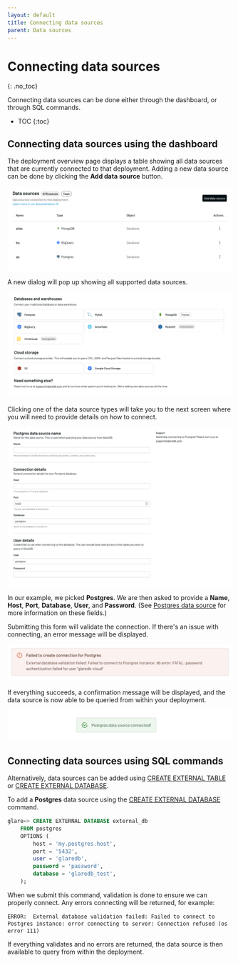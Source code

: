 ```yaml
---
layout: default
title: Connecting data sources
parent: Data sources
---
```


# Connecting data sources
{: .no_toc}

Connecting data sources can be done either through the dashboard, or through SQL
commands.

- TOC 
{:toc}

## Connecting data sources using the dashboard

The deployment overview page displays a table showing all data sources that are
currently connected to that deployment. Adding a new data source can be done by
clicking the **Add data source** button.

![Data sources table]

A new dialog will pop up showing all supported data sources.

![Data sources dialog]

Clicking one of the data source types will take you to the next screen where you
will need to provide details on how to connect.

![Postgres dialog]

In our example, we picked **Postgres**. We are then asked to provide a **Name**,
**Host**, **Port**, **Database**, **User**, and **Password**. (See [Postgres
data source] for more information on these fields.)

Submitting this form will validate the connection. If there's an issue with
connecting, an error message will be displayed.

![Postgres error]

If everything succeeds, a confirmation message will be displayed, and the data
source is now able to be queried from within your deployment.

![Postgres success]

## Connecting data sources using SQL commands

Alternatively, data sources can be added using [CREATE EXTERNAL TABLE] or
[CREATE EXTERNAL DATABASE].

To add a **Postgres** data source using the [CREATE EXTERNAL DATABASE] command.

```sql
glare=> CREATE EXTERNAL DATABASE external_db
    FROM postgres
    OPTIONS (
        host = 'my.postgres.host',
        port = '5432',
        user = 'glaredb',
        password = 'password',
        database = 'glaredb_test',
    );
```

When we submit this command, validation is done to ensure we can properly
connect. Any errors connecting will be returned, for example:

```
ERROR:  External database validation failed: Failed to connect to Postgres instance: error connecting to server: Connection refused (os error 111)
```

If everything validates and no errors are returned, the data source is then
available to query from within the deployment.

[Data sources table]: /assets/images/data-sources-table.png
[Data sources dialog]: /assets/images/data-sources-dialog.png
[Postgres dialog]: /assets/images/postgres-dialog.png
[Postgres error]: /assets/images/postgres-error.png
[Postgres success]: /assets/images/postgres-success.png
[Postgres data source]: /docs/data-sources/supported/postgres
[CREATE EXTERNAL DATABASE]: /docs/sql-reference/sql-commands/create-external-database
[CREATE EXTERNAL TABLE]: /docs/sql-reference/sql-commands/create-external-table
[Supported data sources]: /docs/data-sources/supported
